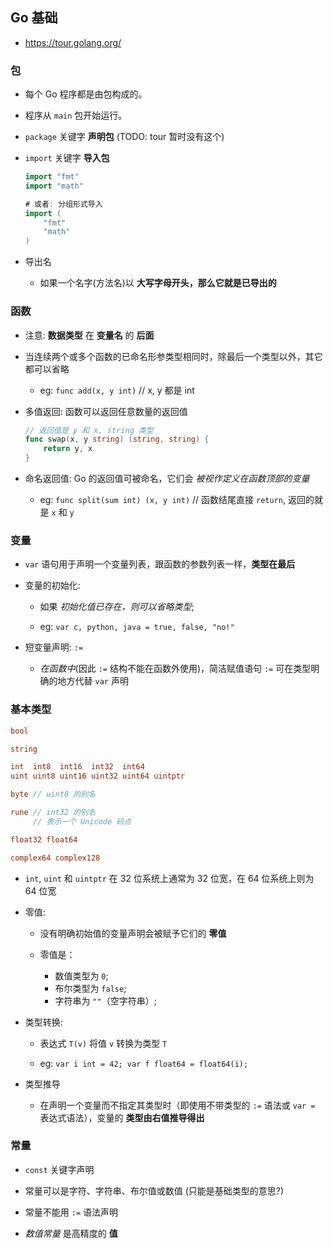 ## Go 基础
* https://tour.golang.org/

### 包
* 每个 Go 程序都是由包构成的。

* 程序从 `main` 包开始运行。

* `package` 关键字 __声明包__ (TODO: tour 暂时没有这个)

* `import` 关键字 __导入包__
    ```go
    import "fmt"
    import "math"

    # 或者: 分组形式导入
    import (
        "fmt"
        "math"
    )
    ```

* 导出名
    * 如果一个名字(方法名)以 __大写字母开头，那么它就是已导出的__ 


### 函数
* 注意: __数据类型__ 在 __变量名__ 的 __后面__

* 当连续两个或多个函数的已命名形参类型相同时，除最后一个类型以外，其它都可以省略
    * eg: `func add(x, y int)` // x, y 都是 int

* 多值返回: 函数可以返回任意数量的返回值
    ```go
    // 返回值是 y 和 x, string 类型
    func swap(x, y string) (string, string) {
        return y, x
    }
    ```

* 命名返回值: Go 的返回值可被命名，它们会 _被视作定义在函数顶部的变量_
    * eg: `func split(sum int) (x, y int)` // 函数结尾直接 `return`, 返回的就是 `x` 和 `y`


### 变量
* `var` 语句用于声明一个变量列表，跟函数的参数列表一样，__类型在最后__

* 变量的初始化:
    * 如果 _初始化值已存在，则可以省略类型_;

    * eg: `var c, python, java = true, false, "no!"`

* 短变量声明: `:=`
    * _在函数中_(因此 `:=` 结构不能在函数外使用)，简洁赋值语句 `:=` 可在类型明确的地方代替 `var` 声明


### 基本类型
```go
bool

string

int  int8  int16  int32  int64
uint uint8 uint16 uint32 uint64 uintptr

byte // uint8 的别名

rune // int32 的别名
     // 表示一个 Unicode 码点

float32 float64

complex64 complex128
```

* `int`, `uint` 和 `uintptr` 在 32 位系统上通常为 32 位宽，在 64 位系统上则为 64 位宽

* 零值:
    * 没有明确初始值的变量声明会被赋予它们的 __零值__

    * 零值是：
        * 数值类型为 `0`;
        * 布尔类型为 `false`;
        * 字符串为 `""`（空字符串）;

* 类型转换:
    * 表达式 `T(v)` 将值 `v` 转换为类型 `T`

    * eg: `var i int = 42; var f float64 = float64(i);`

* 类型推导
    * 在声明一个变量而不指定其类型时（即使用不带类型的 `:=` 语法或 `var =` 表达式语法），变量的 __类型由右值推导得出__


### 常量
* `const` 关键字声明

* 常量可以是字符、字符串、布尔值或数值 (只能是基础类型的意思?)

* 常量不能用 `:=` 语法声明

* _数值常量_ 是高精度的 __值__
